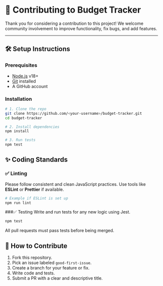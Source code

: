 # 🤝 Contributing to Budget Tracker

Thank you for considering a contribution to this project! We welcome community involvement to improve functionality, fix bugs, and add features.

---

## 🛠️ Setup Instructions

### Prerequisites
- [Node.js](https://nodejs.org/) v18+
- [Git](https://git-scm.com/) installed
- A GitHub account

### Installation

```bash
# 1. Clone the repo
git clone https://github.com/<your-username>/budget-tracker.git
cd budget-tracker

# 2. Install dependencies
npm install

# 3. Run tests
npm test
```


## ✨ Coding Standards

### ✅ Linting  
Please follow consistent and clean JavaScript practices. Use tools like **ESLint** or **Prettier** if available.

```bash
# Example if ESLint is set up
npm run lint
```

###✅ Testing
Write and run tests for any new logic using Jest.

```bash
npm test
```

All pull requests must pass tests before being merged.


## 🚀 How to Contribute

1. Fork this repository.  
2. Pick an issue labeled `good-first-issue`.  
3. Create a branch for your feature or fix.  
4. Write code and tests.  
5. Submit a PR with a clear and descriptive title.

